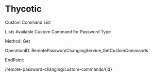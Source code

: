 #     Thycotic


Custom Command List

Lists Available Custom Command for Password Type

Method: Get

OperationID: RemotePasswordChangingService_GetCustomCommands

EndPoint:

/remote-password-changing/custom-commands/{id}
